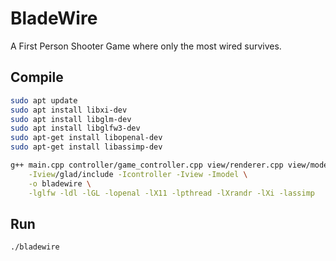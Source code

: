 # BladeWire
A First Person Shooter Game where only the most wired survives.

## Compile
```bash
sudo apt update
sudo apt install libxi-dev
sudo apt install libglm-dev
sudo apt install libglfw3-dev
sudo apt-get install libopenal-dev
sudo apt-get install libassimp-dev
```
```bash
g++ main.cpp controller/game_controller.cpp view/renderer.cpp view/model.cpp view/animation/animation.cpp model/audio_manager.cpp view/glad/src/glad.cpp \
    -Iview/glad/include -Icontroller -Iview -Imodel \
    -o bladewire \
    -lglfw -ldl -lGL -lopenal -lX11 -lpthread -lXrandr -lXi -lassimp
```

## Run
```bash
./bladewire
```

